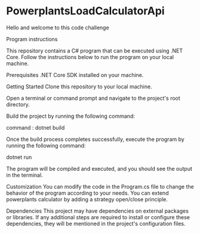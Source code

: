 # PowerplantsLoadCalculatorApi

Hello and welcome to this code challenge

Program instructions

This repository contains a C# program that can be executed using .NET Core. Follow the instructions below to run the program on your local machine.

Prerequisites
.NET Core SDK installed on your machine.

Getting Started
Clone this repository to your local machine.

Open a terminal or command prompt and navigate to the project's root directory.

Build the project by running the following command:

command : dotnet build

Once the build process completes successfully, execute the program by running the following command:

dotnet run

The program will be compiled and executed, and you should see the output in the terminal.

Customization
You can modify the code in the Program.cs file to change the behavior of the program according to your needs. 
You can extend powerplants calculator by adding a strategy open/close principle.

Dependencies
This project may have dependencies on external packages or libraries. If any additional steps are required to install or configure these dependencies, they will be mentioned in the project's configuration files.






